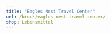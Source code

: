 ```yaml
---
title: "Eagles Nest Travel Center"
url: /brock/eagles-nest-travel-center/
shop: Lebensmittel
---
```


